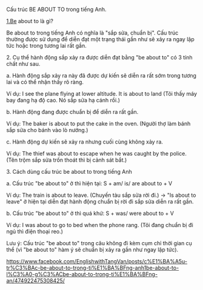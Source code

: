 Cấu trúc BE ABOUT TO trong tiếng Anh.

[1.Be](http://1.Be/) about to là gì?

Be about to trong tiếng Anh có nghĩa là "sắp sửa, chuẩn bị". Cấu trúc thường được sử dụng để diễn đạt một trạng thái gần như sẽ xảy ra ngay lập tức hoặc trong tương lai rất gần.

2\. Cụ thể hành động sắp xảy ra được diễn đạt bằng "be about to" có 3 tính chất như sau.

a. Hành động sắp xảy ra này đã được dự kiến ​​sẽ diễn ra rất sớm trong tương lai và có thể nhận thấy rõ ràng.

Ví dụ: I see the plane flying at lower altitude. It is about to land (Tôi thấy máy bay đang hạ độ cao. Nó sắp sửa hạ cánh rồi.)

b. Hành động đang được chuẩn bị để diễn ra rất gần.

Ví dụ: The baker is about to put the cake in the oven. (Người thợ làm bánh sắp sửa cho bánh vào lò nướng.)

c. Hành động dự kiến sẽ xảy ra nhưng cuối cùng không xảy ra.

Ví dụ: The thief was about to escape when he was caught by the police. (Tên trộm sắp sửa trốn thoát thì bị cảnh sát bắt.)

3\. Cách dùng cấu trúc be about to trong tiếng Anh

a. Cấu trúc "be about to" ở thì hiện tại: S + am/ is/ are about to + V

Ví dụ: The train is about to leave. (Chuyến tàu sắp sửa rời đi.) → "Is about to leave" ở hiện tại diễn đạt hành động chuẩn bị rời đi sắp sửa diễn ra rất gần.

b. Cấu trúc "be about to" ở thì quá khứ: S + was/ were about to + V

Ví dụ: I was about to go to bed when the phone rang. (Tôi đang chuẩn bị đi ngủ thì điện thoại reo.)

Lưu ý: Cấu trúc "be about to" trong câu không đi kèm cụm chỉ thời gian cụ thể (vì "be about to" hàm ý sẽ chuẩn bị xảy ra gần như ngay lập tức).

https://www.facebook.com/EnglishwithTangVan/posts/c%E1%BA%A5u-tr%C3%BAc-be-about-to-trong-ti%E1%BA%BFng-anh1be-about-to-l%C3%A0-g%C3%ACbe-about-to-trong-ti%E1%BA%BFng-an/474922475308425/